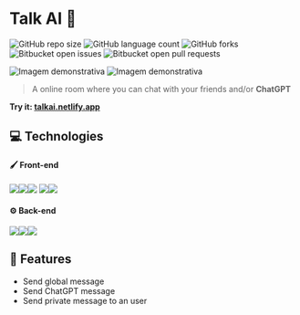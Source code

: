 # Talk AI 💬

![GitHub repo size](https://img.shields.io/github/repo-size/matheusgesser/talk-ai?style=for-the-badge)
![GitHub language count](https://img.shields.io/github/languages/count/matheusgesser/talk-ai?style=for-the-badge)
![GitHub forks](https://img.shields.io/github/forks/matheusgesser/talk-ai?style=for-the-badge)
![Bitbucket open issues](https://img.shields.io/bitbucket/issues/matheusgesser/talk-ai?style=for-the-badge)
![Bitbucket open pull requests](https://img.shields.io/bitbucket/pr-raw/matheusgesser/talk-ai?style=for-the-badge)

<img src="https://i.imgur.com/t7AOVdb.png" alt="Imagem demonstrativa">
<img src="https://i.imgur.com/8X66kCO.png" alt="Imagem demonstrativa">

> A online room where you can chat with your friends and/or **ChatGPT**

**Try it: <a href="https://talkai.netlify.app/">talkai.netlify.app</a>**

## 💻 **Technologies**

#### 🖌️ **Front-end**
<img src='https://img.shields.io/badge/JavaScript-F7DF1E?style=for-the-badge&logo=javascript&logoColor=black' /><img src='https://img.shields.io/badge/React-20232A?style=for-the-badge&logo=react&logoColor=61DAFB' /><img src='https://img.shields.io/badge/styled--components-DB7093?style=for-the-badge&logo=styled-components&logoColor=white' />
<img src='https://img.shields.io/badge/HTML5-E34F26?style=for-the-badge&logo=html5&logoColor=white' /><img src='https://img.shields.io/badge/CSS3-1572B6?style=for-the-badge&logo=css3&logoColor=white' />

#### ⚙️ **Back-end**
<img src='https://img.shields.io/badge/Node.js-43853D?style=for-the-badge&logo=node.js&logoColor=white' /><img src='https://img.shields.io/badge/Lambda-232F3E?style=for-the-badge&logo=amazon-aws&logoColor=white' /><img src='https://img.shields.io/badge/API Gateway-232F3E?style=for-the-badge&logo=amazon-aws&logoColor=white' />

## 🚀 **Features**

- Send global message
- Send ChatGPT message
- Send private message to an user
